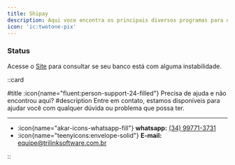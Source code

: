 ```yaml
---
title: Shipay
description: Aqui voce encontra os principais diversos programas para download.
icon: 'ic:twotone-pix'
---
```


### Status 
Acesse o [Site](https://shipay.instatus.com/) para consultar se seu banco está com alguma instabilidade.

::card

#title
:icon{name="fluent:person-support-24-filled"} Precisa de ajuda e não encontrou aqui?
#description
Entre em contato, estamos disponíveis para ajudar você com qualquer dúvida ou problema que possa ter.

---

- :icon{name="akar-icons-whatsapp-fill"} **whatsapp:** [(34) 99771-3731](https://wa.me/trilinksoftware)
- :icon{name="teenyicons:envelope-solid"} **E-mail:** [equipe@trilinksoftware.com.br](mailto:equipe@trilinksoftware.com.br)

::
